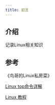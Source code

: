 ```yaml
---
title: 前言
---
```


## 介绍
记录Linux相关知识

## 参考
《鸟哥的Linux私房菜》

[Linux top命令详解](https://www.cnblogs.com/niuben/p/12017242.html)

[Linux 教程](https://www.runoob.com/linux/)